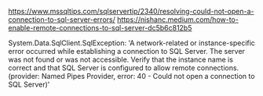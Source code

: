 https://www.mssqltips.com/sqlservertip/2340/resolving-could-not-open-a-connection-to-sql-server-errors/
https://nishanc.medium.com/how-to-enable-remote-connections-to-sql-server-dc5b6c812b5

System.Data.SqlClient.SqlException: 'A network-related or instance-specific error occurred while establishing a connection to SQL Server. The server was not found or was not accessible. Verify that the instance name is correct and that SQL Server is configured to allow remote connections. (provider: Named Pipes Provider, error: 40 - Could not open a connection to SQL Server)'
